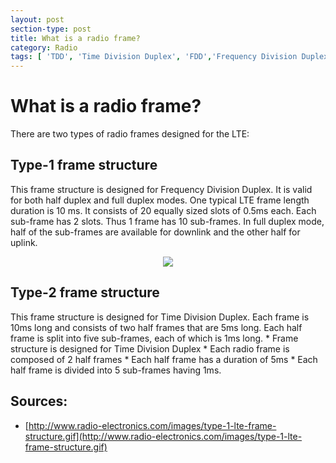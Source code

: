 ```yaml
---
layout: post
section-type: post
title: What is a radio frame? 
category: Radio
tags: [ 'TDD', 'Time Division Duplex', 'FDD','Frequency Division Duplex', 'LTE' ]
---
```


# What is a radio frame? 

There are two types of radio frames designed for the LTE: 

## Type-1 frame structure 

This frame structure is designed for Frequency Division Duplex. It is valid for both half duplex and full duplex modes. One typical LTE frame length duration is 10 ms. It consists of 20 equally sized slots of 0.5ms each. Each sub-frame has 2 slots. Thus 1 frame has 10 sub-frames. In full duplex mode, half of the sub-frames are available for downlink and the other half for uplink. 

<p align=center>
    <img src="http://www.radio-electronics.com/images/type-1-lte-frame-structure.gif">
</p>

## Type-2 frame structure 

This frame structure is designed for Time Division Duplex. Each frame is 10ms long and consists of two half frames that are 5ms long. Each half frame is split into five sub-frames, each of which is 1ms long. 
    * Frame structure is designed for Time Division Duplex
    * Each radio frame is composed of 2 half frames 
    * Each half frame has a duration of 5ms 
        * Each half frame is divided into 5 sub-frames having 1ms.

## Sources: 

* [http://www.radio-electronics.com/images/type-1-lte-frame-structure.gif](http://www.radio-electronics.com/images/type-1-lte-frame-structure.gif)
